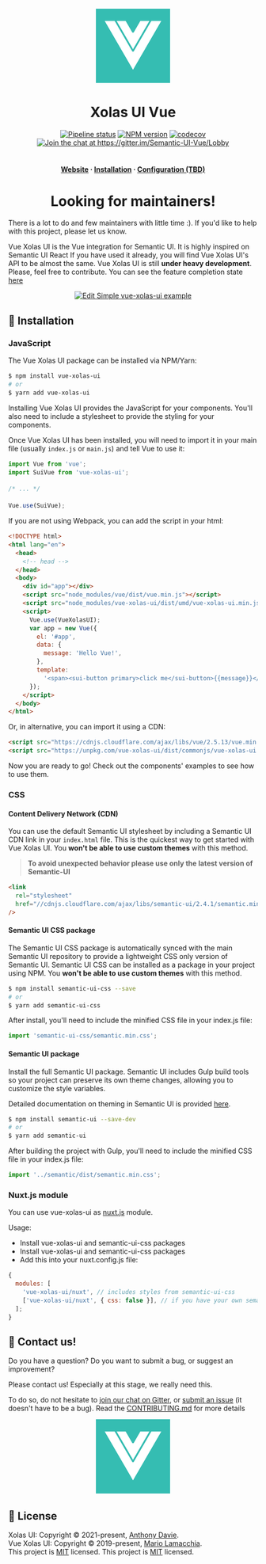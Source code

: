 <p align="center">
  <img
    src="https://raw.githubusercontent.com/Semantic-UI-Vue/Semantic-UI-Vue/master/docs/public/static/images/logo.png"
    alt="Xolas UI Vue"
  />
  <h1 align=center>Xolas UI Vue</h1>
</p>

<p align="center">
  <a href="https://github.com/Semantic-UI-Vue/Semantic-UI-Vue/actions"><img src="https://github.com/Semantic-UI-Vue/Semantic-UI-Vue/workflows/Build%20and%20Deploy/badge.svg" alt="Pipeline status"/></a>
  <a href="https://www.npmjs.com/package/vue-xolas-ui"><img src="https://badge.fury.io/js/vue-xolas-ui.svg" alt="NPM version"/></a>
  <a href="https://codecov.io/gh/Semantic-UI-Vue/Semantic-UI-Vue"><img src="https://codecov.io/gh/Semantic-UI-Vue/Semantic-UI-Vue/branch/master/graph/badge.svg" alt="codecov"/></a><br />
  <a href="https://gitter.im/Semantic-UI-Vue/Lobby"><img src="https://badges.gitter.im/Join%20Chat.svg" alt="Join the chat at https://gitter.im/Semantic-UI-Vue/Lobby"/></a>
</p>

<h4 align="center">
  <br />
  <a href="https://vue-xolas-ui.github.io">Website</a>
  ·
  <a href="#-installation">Installation</a>
  ·
  <a href="#">Configuration (TBD)</a>
</h4>

<h1 align="center">Looking for maintainers!</h1>

There is a lot to do and few maintainers with little time :). If you'd like to help with this project, please let us know.

Vue Xolas UI is the Vue integration for <a src="https://semantic-ui.com/">Semantic UI</a>. It is highly inspired on <a src="https://react.semantic-ui.com">Semantic UI React</a>
If you have used it already, you will find Vue Xolas UI's API to be almost the same. Vue Xolas UI is still **under heavy development**. Please, feel free to contribute. You can see the feature completion state [here](https://vue-xolas-ui.github.io/#/features)

<p align="center">
  <a href="https://codesandbox.io/s/618o6oy16k"><img src="https://codesandbox.io/static/img/play-codesandbox.svg" alt="Edit Simple vue-xolas-ui example"/></a>
<p>

## 🚀 Installation

### JavaScript

The Vue Xolas UI package can be installed via NPM/Yarn:

```bash
$ npm install vue-xolas-ui
# or
$ yarn add vue-xolas-ui
```

Installing Vue Xolas UI provides the JavaScript for your components. You'll also need to include a stylesheet to provide the styling for your components.

Once Vue Xolas UI has been installed, you will need to import it in your main file (usually `index.js` or `main.js`) and tell Vue to use it:

```js
import Vue from 'vue';
import SuiVue from 'vue-xolas-ui';

/* ... */

Vue.use(SuiVue);
```

If you are not using Webpack, you can add the script in your html:

```html
<!DOCTYPE html>
<html lang="en">
  <head>
    <!-- head -->
  </head>
  <body>
    <div id="app"></div>
    <script src="node_modules/vue/dist/vue.min.js"></script>
    <script src="node_modules/vue-xolas-ui/dist/umd/vue-xolas-ui.min.js"></script>
    <script>
      Vue.use(VueXolasUI);
      var app = new Vue({
        el: '#app',
        data: {
          message: 'Hello Vue!',
        },
        template:
          '<span><sui-button primary>click me</sui-button>{{message}}</span>',
      });
    </script>
  </body>
</html>
```

Or, in alternative, you can import it using a CDN:

```html
<script src="https://cdnjs.cloudflare.com/ajax/libs/vue/2.5.13/vue.min.js"></script>
<script src="https://unpkg.com/vue-xolas-ui/dist/commonjs/vue-xolas-ui.js"></script>
```

Now you are ready to go! Check out the components' examples to see how to use them.

### CSS

#### Content Delivery Network (CDN)

You can use the default Semantic UI stylesheet by including a Semantic UI CDN link in your `index.html` file.
This is the quickest way to get started with Vue Xolas UI. You **won't be able to use custom themes** with this method.

> **To avoid unexpected behavior please use only the latest version of Semantic-UI**

```html
<link
  rel="stylesheet"
  href="//cdnjs.cloudflare.com/ajax/libs/semantic-ui/2.4.1/semantic.min.css"
/>
```

#### Semantic UI CSS package

The Semantic UI CSS package is automatically synced with the main Semantic UI repository to provide a lightweight CSS only version of Semantic UI.
Semantic UI CSS can be installed as a package in your project using NPM. You **won't be able to use custom themes** with this method.

```bash
$ npm install semantic-ui-css --save
# or
$ yarn add semantic-ui-css
```

After install, you'll need to include the minified CSS file in your index.js file:

```js
import 'semantic-ui-css/semantic.min.css';
```

#### Semantic UI package

Install the full Semantic UI package.
Semantic UI includes Gulp build tools so your project can preserve its own theme changes, allowing you to customize the style variables.

Detailed documentation on theming in Semantic UI is provided [here](https://semantic-ui.com/usage/theming.html).

```bash
$ npm install semantic-ui --save-dev
# or
$ yarn add semantic-ui
```

After building the project with Gulp, you'll need to include the minified CSS file in your index.js file:

```js
import '../semantic/dist/semantic.min.css';
```

### Nuxt.js module

You can use vue-xolas-ui as [nuxt.js](https://github.com/nuxt/nuxt.js) module.

Usage:

- Install vue-xolas-ui and semantic-ui-css packages
- Install vue-xolas-ui and semantic-ui-css packages
- Add this into your nuxt.config.js file:

```js
{
  modules: [
    'vue-xolas-ui/nuxt', // includes styles from semantic-ui-css
    ['vue-xolas-ui/nuxt', { css: false }], // if you have your own semantic-ui styles
  ];
}
```

## 🤝 Contact us!

Do you have a question? Do you want to submit a bug, or suggest an improvement?

Please contact us! Especially at this stage, we really need this.

To do so, do not hesitate to [join our chat on Gitter](https://gitter.im/Semantic-UI-Vue/Lobby), or [submit an issue](https://github.com/Semantic-UI-Vue/Semantic-UI-Vue/issues/new) (it doesn't have to be a bug). Read the [CONTRIBUTING.md](https://github.com/Semantic-UI-Vue/Semantic-UI-Vue/blob/master/CONTRIBUTING.md) for more details

<p align="center">
  <img
    src="https://raw.githubusercontent.com/Semantic-UI-Vue/Semantic-UI-Vue/master/docs/public/static/images/logo.png"
    alt="Vue Xolas UI"
  />
</p>

## 📝 License

Xolas UI: Copyright © 2021-present, [Anthony Davie](https://github.com/adavie1).<br>
Vue Xolas UI: Copyright © 2019-present, [Mario Lamacchia](https://github.com/mariolamacchia).<br>
This project is [MIT](https://github.com/vue-xolas-ui/vue-xolas-ui/blob/master/LICENSE.md) licensed.
This project is [MIT](https://github.com/Semantic-UI-Vue/Semantic-UI-Vue/blob/master/LICENSE.md) licensed.
